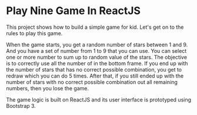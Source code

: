 # Play Nine Game In ReactJS

This project shows how to build a simple game for kid. Let's get on to the rules to play this game.

When the game starts, you get a random number of stars between 1 and 9. And you have a set of number from 1 to 9 that you can use. You can select one or more number to sum up to random value of the stars. The objective is to correctly use all the number of in the bottom frame. If you end up with the number of stars that has no correct possible combination, you get to redraw which you can do 5 times. After that, if you still ended up with the number of stars with no correct possible combination out all remaining numbers, then you lose the game.

The game logic is built on ReactJS and its user interface is prototyped using Bootstrap 3.
